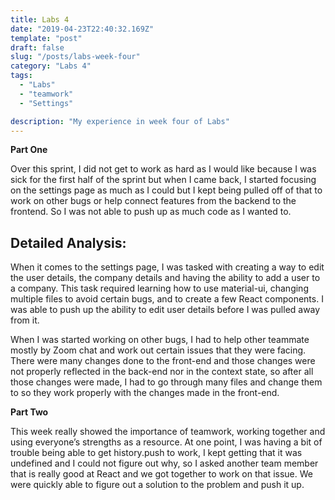 ```yaml
---
title: Labs 4
date: "2019-04-23T22:40:32.169Z"
template: "post"
draft: false
slug: "/posts/labs-week-four"
category: "Labs 4"
tags:
  - "Labs"
  - "teamwork"
  - "Settings"

description: "My experience in week four of Labs"
---
```


**Part One**

Over this sprint, I did not get to work as hard as I would like because I was sick for the first half of the sprint but when I came back, I started focusing on the settings page as much as I could but I kept being pulled off of that to work on other bugs or help connect features from the backend to the frontend. So I was not able to push up as much code as I wanted to. 

## Detailed Analysis:

When it comes to the settings page, I was tasked with creating a way to edit the user details, the company details and having the ability to add a user to a company. This task required learning how to use material-ui, changing multiple files to avoid certain bugs, and to create a few React components. I was able to push up the ability to edit user details before I was pulled away from it.

When I was started working on other bugs, I had to help other teammate mostly by Zoom chat and work out certain issues that they were facing. There were many changes done to the front-end and those changes were not properly reflected in the back-end nor in the context state, so after all those changes were made, I had to go through many files and change them to so they work properly with the changes made in the front-end.

**Part Two**

This week really showed the importance of teamwork, working together and using everyone’s strengths as a resource. At one point, I was having a bit of trouble being able to get history.push to work, I kept getting that it was undefined and I could not figure out why, so I asked another team member that is really good at React and we got together to work on that issue. We were quickly able to figure out a solution to the problem and push it up.

